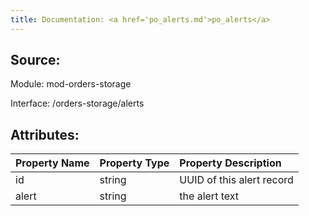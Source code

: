 ```yaml
---
title: Documentation: <a href='po_alerts.md'>po_alerts</a>
---
```

## Source:

Module: mod-orders-storage

Interface: /orders-storage/alerts

## Attributes:

| Property Name   | Property Type   | Property Description      |
|:----------------|:----------------|:--------------------------|
| id              | string          | UUID of this alert record |
| alert           | string          | the alert text            |

